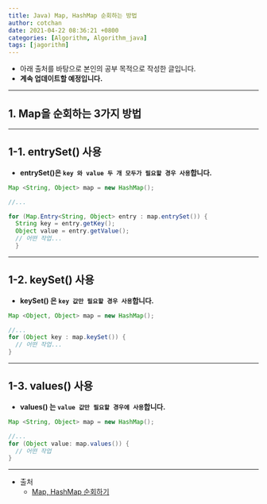 ```yaml
---
title: Java) Map, HashMap 순회하는 방법
author: cotchan
date: 2021-04-22 08:36:21 +0800
categories: [Algorithm, Algorithm_java]
tags: [jagorithm]     
---
```


+ 아래 출처를 바탕으로 본인의 공부 목적으로 작성한 글입니다.    
+ **계속 업데이트할 예정입니다.**

---

## 1. Map을 순회하는 3가지 방법

---

## 1-1. entrySet() 사용

+ **entrySet()은 `key 와 value 두 개 모두가 필요할 경우 사용`합니다.**

```java
Map <String, Object> map = new HashMap();

//...

for (Map.Entry<String, Object> entry : map.entrySet()) {
  String key = entry.getKey();
  Object value = entry.getValue();
  // 어떤 작업...
  }
```

---

## 1-2. keySet() 사용 

+ **keySet() 은 `key 값만 필요할 경우 사용`합니다.**

```java
Map <Object, Object> map = new HashMap();

//...
for (Object key : map.keySet()) {
  // 어떤 작업...
}

```

---

## 1-3. values() 사용

+ **values() 는 `value 값만 필요할 경우에 사용`합니다.**

```java
Map <String, Object> map = new HashMap();

//...
for (Object value: map.values()) {
  // 어떤 작업
}
```

---

+ 출처
  + [Map, HashMap 순회하기](https://starblood.tistory.com/entry/Map-HashMap-%EC%88%9C%ED%9A%8C%ED%95%98%EA%B8%B0) 
